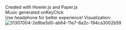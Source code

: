 Created with Howler.js and Paper.js
<br>Music generated onKeyClick<br>
Use headphone for better experience!
Visualization:
![31307004-2e8be5d0-ab64-11e7-8a2c-194ca3002b59](https://user-images.githubusercontent.com/25347909/31519608-8c6fee26-afab-11e7-8c0a-e41571d45819.jpg)

